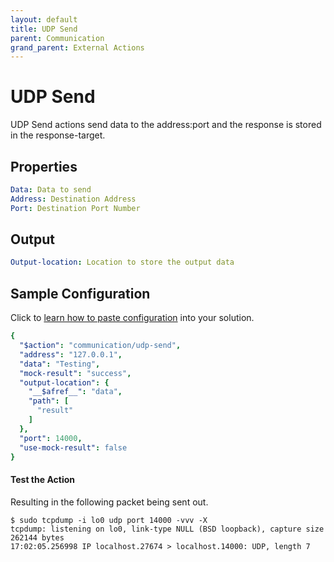 ```yaml
---
layout: default
title: UDP Send
parent: Communication
grand_parent: External Actions
---
```


# UDP Send
UDP Send actions send data to the address:port and the response is stored in the response-target.

## Properties
```yaml
Data: Data to send
Address: Destination Address
Port: Destination Port Number
```

## Output
```yaml
Output-location: Location to store the output data
```


## Sample Configuration
Click to [learn how to paste configuration](https://docs.apiautoflow.com/docs/tutorial-video/course-basics/lesson-organization/#3-paste-configuration) into your solution.


```yaml
{
  "$action": "communication/udp-send",
  "address": "127.0.0.1",
  "data": "Testing",
  "mock-result": "success",
  "output-location": {
    "__$afref__": "data",
    "path": [
      "result"
    ]
  },
  "port": 14000,
  "use-mock-result": false
}
```

#### Test the Action
Resulting in the following packet being sent out.

```console
$ sudo tcpdump -i lo0 udp port 14000 -vvv -X
tcpdump: listening on lo0, link-type NULL (BSD loopback), capture size 262144 bytes
17:02:05.256998 IP localhost.27674 > localhost.14000: UDP, length 7
```